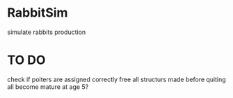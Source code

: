 # RabbitSim
simulate rabbits production


# TO DO
check if poiters are assigned correctly
free all structurs made before quiting
all become mature at age 5?